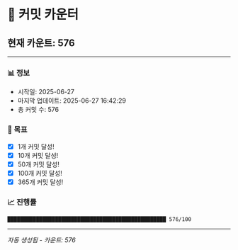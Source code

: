 # 🔢 커밋 카운터

## 현재 카운트: 576

---

### 📊 정보
- 시작일: 2025-06-27
- 마지막 업데이트: 2025-06-27 16:42:29
- 총 커밋 수: 576

### 🎯 목표
- [x] 1개 커밋 달성!
- [x] 10개 커밋 달성!
- [x] 50개 커밋 달성!
- [x] 100개 커밋 달성!
- [x] 365개 커밋 달성!

### 📈 진행률
```
██████████████████████████████████████████████████ 576/100
```

---
*자동 생성됨 - 카운트: 576*
